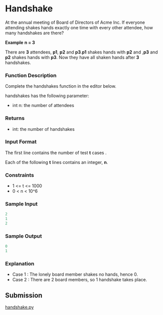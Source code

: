 
# Handshake

At the annual meeting of Board of Directors of Acme Inc. If everyone attending shakes hands exactly one time with every other attendee, how many handshakes are there?

**Example**
**n = 3**

There are **3** attendees, **p1**, **p2**  and **p3**.**p1** shakes hands with **p2** and ,**p3** and **p2** shakes hands with **p3**. Now they have all shaken hands after **3** handshakes.

### Function Description

Complete the handshakes function in the editor below.

handshakes has the following parameter:

- int n: the number of attendees

### Returns

- int: the number of handshakes

### Input Format

The first line contains the number of test **t** cases .

Each of the following **t** lines contains an integer, **n**.

### Constraints

- 1 <= t <= 1000
- 0 < n < 10^6

### Sample Input

~~~python
2
1
2
~~~

### Sample Output

~~~python
0
1
~~~

### Explanation

- Case 1 : The lonely board member shakes no hands, hence 0.
- Case 2 : There are 2 board members, so 1 handshake takes place.

## Submission

[handshake.py](https://github.com/danipishinin/HackerRank/blob/main/mathematics/handshake.py)
